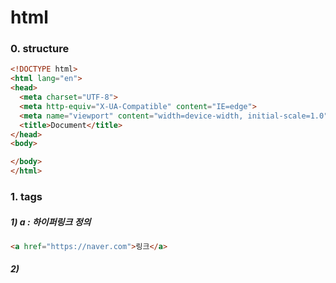 # html

### 0. structure

```html
<!DOCTYPE html>
<html lang="en">
<head>
  <meta charset="UTF-8">
  <meta http-equiv="X-UA-Compatible" content="IE=edge">
  <meta name="viewport" content="width=device-width, initial-scale=1.0">
  <title>Document</title>
</head>
<body>

</body>
</html>
```



### 1. tags

##### 1) a : 하이퍼링크 정의

```html
<a href="https://naver.com">링크</a>
```

##### 2) 
